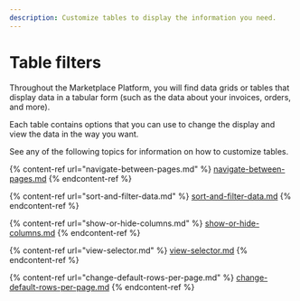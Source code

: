 ```yaml
---
description: Customize tables to display the information you need.
---
```


# Table filters

Throughout the Marketplace Platform, you will find data grids or tables that display data in a tabular form (such as the data about your invoices, orders, and more).

Each table contains options that you can use to change the display and view the data in the way you want.

See any of the following topics for information on how to customize tables.

{% content-ref url="navigate-between-pages.md" %}
[navigate-between-pages.md](navigate-between-pages.md)
{% endcontent-ref %}

{% content-ref url="sort-and-filter-data.md" %}
[sort-and-filter-data.md](sort-and-filter-data.md)
{% endcontent-ref %}

{% content-ref url="show-or-hide-columns.md" %}
[show-or-hide-columns.md](show-or-hide-columns.md)
{% endcontent-ref %}

{% content-ref url="view-selector.md" %}
[view-selector.md](view-selector.md)
{% endcontent-ref %}

{% content-ref url="change-default-rows-per-page.md" %}
[change-default-rows-per-page.md](change-default-rows-per-page.md)
{% endcontent-ref %}
